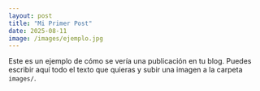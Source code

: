 ```yaml
---
layout: post
title: "Mi Primer Post"
date: 2025-08-11
image: /images/ejemplo.jpg
---
```

Este es un ejemplo de cómo se vería una publicación en tu blog.
Puedes escribir aquí todo el texto que quieras y subir una imagen a la carpeta `images/`.
